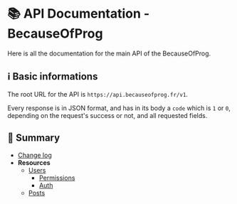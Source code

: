 # 📚 API Documentation - BecauseOfProg

Here is all the documentation for the main API of the BecauseOfProg.

## ℹ Basic informations

The root URL for the API is `https://api.becauseofprog.fr/v1`.

Every response is in JSON format, and has in its body a `code` which is `1` or `0`, depending on the request's success or not, and all requested fields.

## 📄 Summary

- [Change log](CHANGELOG.md)
- **Resources**
  - [Users](users/Endpoint.md)
    - [Permissions](users/Permissions.md)
    - [Auth](users/Auth.md)
  - [Posts](posts/Endpoint.md)

